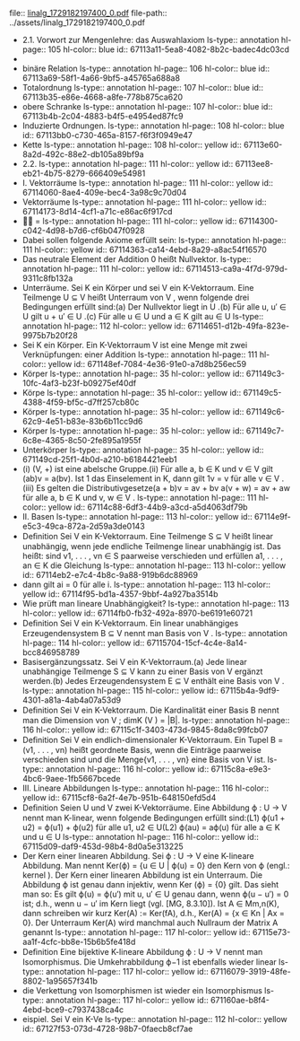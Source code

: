 file:: [linalg_1729182197400_0.pdf](../assets/linalg_1729182197400_0.pdf)
file-path:: ../assets/linalg_1729182197400_0.pdf

- 2.1. Vorwort zur Mengenlehre: das Auswahlaxiom
  ls-type:: annotation
  hl-page:: 105
  hl-color:: blue
  id:: 67113a11-5ea8-4082-8b2c-badec4dc03cd
-
- binäre Relation
  ls-type:: annotation
  hl-page:: 106
  hl-color:: blue
  id:: 67113a69-58f1-4a66-9bf5-a45765a688a8
- Totalordnung
  ls-type:: annotation
  hl-page:: 107
  hl-color:: blue
  id:: 67113b35-e86e-4668-a8fe-778b875ca620
- obere Schranke
  ls-type:: annotation
  hl-page:: 107
  hl-color:: blue
  id:: 67113b4b-2c04-4883-b4f5-e4954ed87fc9
- Induzierte Ordnungen.
  ls-type:: annotation
  hl-page:: 108
  hl-color:: blue
  id:: 67113bb0-c730-465a-8157-f6f3f0949e47
- Kette
  ls-type:: annotation
  hl-page:: 108
  hl-color:: yellow
  id:: 67113e60-8a2d-492c-88e2-db105a89bf9a
- 2.2.
  ls-type:: annotation
  hl-page:: 111
  hl-color:: yellow
  id:: 67113ee8-eb21-4b75-8279-666409e54981
- I. Vektorräume
  ls-type:: annotation
  hl-page:: 111
  hl-color:: yellow
  id:: 67114060-8ae4-409e-bec4-3a98c9c70d04
- Vektorräume
  ls-type:: annotation
  hl-page:: 111
  hl-color:: yellow
  id:: 67114173-8d14-4cf1-a71c-e86ac6f917cd
-  =
  ls-type:: annotation
  hl-page:: 111
  hl-color:: yellow
  id:: 67114300-c042-4d98-b7d6-cf6b047f0928
- Dabei sollen folgende Axiome erfüllt sein:
  ls-type:: annotation
  hl-page:: 111
  hl-color:: yellow
  id:: 67114363-ca14-4ebd-8a29-a8ac54f16570
- Das neutrale Element der Addition 0 heißt Nullvektor.
  ls-type:: annotation
  hl-page:: 111
  hl-color:: yellow
  id:: 67114513-ca9a-4f7d-979d-9311c8fb132a
- Unterräume. Sei K ein Körper und sei V ein K-Vektorraum. Eine Teilmenge U ⊆ V heißt Unterraum von V , wenn folgende drei Bedingungen erfüllt sind:(a) Der Nullvektor liegt in U .(b) Für alle u, u′ ∈ U gilt u + u′ ∈ U .(c) Für alle u ∈ U und a ∈ K gilt au ∈ U 
  ls-type:: annotation
  hl-page:: 112
  hl-color:: yellow
  id:: 67114651-d12b-49fa-823e-9975b7b20f28
- Sei K ein Körper. Ein K-Vektorraum V ist eine Menge mit zwei Verknüpfungen: einer Addition
  ls-type:: annotation
  hl-page:: 111
  hl-color:: yellow
  id:: 671148ef-7084-4e36-91e0-a7d8b256ec59
- Körper
  ls-type:: annotation
  hl-page:: 35
  hl-color:: yellow
  id:: 671149c3-10fc-4af3-b23f-b09275ef40df
- Körpe
  ls-type:: annotation
  hl-page:: 35
  hl-color:: yellow
  id:: 671149c5-4388-4f59-bf5c-d7ff257cb80c
- Körper
  ls-type:: annotation
  hl-page:: 35
  hl-color:: yellow
  id:: 671149c6-62c9-4e51-b83e-83b6b11cc9d6
- Körper
  ls-type:: annotation
  hl-page:: 35
  hl-color:: yellow
  id:: 671149c7-6c8e-4365-8c50-2fe895a1955f
- Unterkörper
  ls-type:: annotation
  hl-page:: 35
  hl-color:: yellow
  id:: 671149cd-25f1-4b0d-a210-b6184421eeb1
- (i) (V, +) ist eine abelsche Gruppe.(ii) Für alle a, b ∈ K und v ∈ V gilt (ab)v = a(bv). Ist 1 das Einselement in K, dann gilt 1v = v für alle v ∈ V .(iii) Es gelten die Distributivgesetze(a + b)v = av + bv a(v + w) = av + aw für alle a, b ∈ K und v, w ∈ V .
  ls-type:: annotation
  hl-page:: 111
  hl-color:: yellow
  id:: 67114c88-6df3-44b9-a3cd-a5d4063df79b
- II. Basen
  ls-type:: annotation
  hl-page:: 113
  hl-color:: yellow
  id:: 67114e9f-e5c3-49ca-872a-2d59a3de0143
- Deﬁnition Sei V ein K-Vektorraum. Eine Teilmenge S ⊆ V heißt linear unabhängig, wenn jede endliche Teilmenge linear unabhängig ist. Das heißt: sind v1, . . . , vn ∈ S paarweise verschieden und erfüllen a1, . . . , an ∈ K die Gleichung
  ls-type:: annotation
  hl-page:: 113
  hl-color:: yellow
  id:: 67114eb2-e7c4-4b8c-9a88-919b6dc88969
- dann gilt ai = 0 für alle i.
  ls-type:: annotation
  hl-page:: 113
  hl-color:: yellow
  id:: 67114f95-bd1a-4357-9bbf-4a927ba3514b
- Wie prüft man lineare Unabhängigkeit?
  ls-type:: annotation
  hl-page:: 113
  hl-color:: yellow
  id:: 67114fb0-fb32-492a-8970-be6191e60721
- Deﬁnition Sei V ein K-Vektorraum. Ein linear unabhängiges Erzeugendensystem B ⊆ V nennt man Basis von V .
  ls-type:: annotation
  hl-page:: 114
  hl-color:: yellow
  id:: 67115704-15cf-4c4e-8a14-bcc846958789
- Basisergänzungssatz. Sei V ein K-Vektorraum.(a) Jede linear unabhängige Teilmenge S ⊆ V kann zu einer Basis von V ergänzt werden.(b) Jedes Erzeugendensystem E ⊆ V enthält eine Basis von V .
  ls-type:: annotation
  hl-page:: 115
  hl-color:: yellow
  id:: 67115b4a-9df9-4301-a81a-4ab4a07a53d9
- Deﬁnition Sei V ein K-Vektorraum. Die Kardinalität einer Basis B nennt man die Dimension von V ; dimK (V ) = |B|.
  ls-type:: annotation
  hl-page:: 116
  hl-color:: yellow
  id:: 67115c1f-3403-473d-9845-8da8c99fcb07
- Deﬁnition Sei V ein endlich-dimensionaler K-Vektorraum. Ein Tupel B = (v1, . . . , vn) heißt geordnete Basis, wenn die Einträge paarweise verschieden sind und die Menge{v1, . . . , vn} eine Basis von V ist.
  ls-type:: annotation
  hl-page:: 116
  hl-color:: yellow
  id:: 67115c8a-e9e3-4bc6-9aee-1fb5667bcede
- III. Lineare Abbildungen
  ls-type:: annotation
  hl-page:: 116
  hl-color:: yellow
  id:: 67115cf8-6a2f-4e7b-951b-648150efd5d4
- Deﬁnition Seien U und V zwei K-Vektorräume. Eine Abbildung ϕ : U → V nennt man K-linear, wenn folgende Bedingungen erfüllt sind:(L1) ϕ(u1 + u2) = ϕ(u1) + ϕ(u2) für alle u1, u2 ∈ U(L2) ϕ(au) = aϕ(u) für alle a ∈ K und u ∈ U
  ls-type:: annotation
  hl-page:: 116
  hl-color:: yellow
  id:: 67115d09-daf9-453d-98b4-8d0a5e313225
- Der Kern einer linearen Abbildung. Sei ϕ : U → V eine K-lineare Abbildung. Man nennt Ker(ϕ) = {u ∈ U | ϕ(u) = 0} den Kern von ϕ (engl.: kernel ). Der Kern einer linearen Abbildung ist ein Unterraum. Die Abbildung ϕ ist genau dann injektiv, wenn Ker (ϕ) = {0} gilt. Das sieht man so: Es gilt ϕ(u) = ϕ(u′) mit u, u′ ∈ U genau dann, wenn ϕ(u − u′) = 0 ist; d.h., wenn u − u′ im Kern liegt (vgl. [MG, 8.3.10]). Ist A ∈ Mm,n(K), dann schreiben wir kurz Ker(A) := Ker(fA), d.h., Ker(A) = {x ∈ Kn | Ax = 0}. Der Unterraum Ker(A) wird manchmal auch Nullraum der Matrix A genannt
  ls-type:: annotation
  hl-page:: 117
  hl-color:: yellow
  id:: 67115e73-aa1f-4cfc-bb8e-15b6b5fe418d
- Deﬁnition Eine bijektive K-lineare Abbildung ϕ : U → V nennt man Isomorphismus. Die Umkehrabbildung ϕ−1 ist ebenfalls wieder linear
  ls-type:: annotation
  hl-page:: 117
  hl-color:: yellow
  id:: 67116079-3919-48fe-8802-1a95657f341b
- die Verkettung von Isomorphismen ist wieder ein Isomorphismus
  ls-type:: annotation
  hl-page:: 117
  hl-color:: yellow
  id:: 671160ae-b8f4-4ebd-bce9-c7937438ca4c
- eispiel. Sei V ein K-Ve
  ls-type:: annotation
  hl-page:: 112
  hl-color:: yellow
  id:: 67127f53-073d-4728-98b7-0faecb8cf7ae